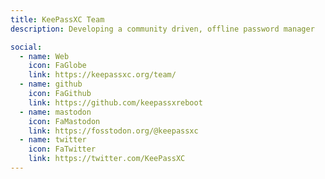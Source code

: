 ```yaml
---
title: KeePassXC Team
description: Developing a community driven, offline password manager

social:
  - name: Web
    icon: FaGlobe
    link: https://keepassxc.org/team/
  - name: github
    icon: FaGithub
    link: https://github.com/keepassxreboot
  - name: mastodon
    icon: FaMastodon
    link: https://fosstodon.org/@keepassxc
  - name: twitter
    icon: FaTwitter
    link: https://twitter.com/KeePassXC
---
```

